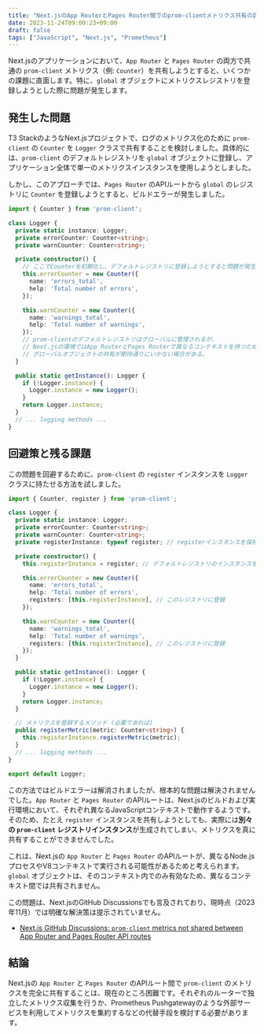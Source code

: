 ```yaml
---
title: "Next.jsのApp RouterとPages Router間でのprom-clientメトリクス共有の課題"
date: 2023-11-24T09:00:23+09:00
draft: false
tags: ["JavaScript", "Next.js", "Prometheus"] 
---
```

<!--more-->
Next.jsのアプリケーションにおいて、`App Router` と `Pages Router` の両方で共通の `prom-client` メトリクス（例: `Counter`）を共有しようとすると、いくつかの課題に直面します。特に、`global` オブジェクトにメトリクスレジストリを登録しようとした際に問題が発生します。

## 発生した問題

T3 StackのようなNext.jsプロジェクトで、ログのメトリクス化のために `prom-client` の `Counter` を `Logger` クラスで共有することを検討しました。具体的には、`prom-client` のデフォルトレジストリを `global` オブジェクトに登録し、アプリケーション全体で単一のメトリクスインスタンスを使用しようとしました。

しかし、このアプローチでは、`Pages Router` のAPIルートから `global` のレジストリに `Counter` を登録しようとすると、ビルドエラーが発生しました。

```typescript:Logger.ts
import { Counter } from 'prom-client';

class Logger {
  private static instance: Logger;
  private errorCounter: Counter<string>;
  private warnCounter: Counter<string>;

  private constructor() {
    // ここでCounterを初期化し、デフォルトレジストリに登録しようとすると問題が発生
    this.errorCounter = new Counter({
      name: 'errors_total',
      help: 'Total number of errors',
    });

    this.warnCounter = new Counter({
      name: 'warnings_total',
      help: 'Total number of warnings',
    });
    // prom-clientのデフォルトレジストリはグローバルに管理されるが、
    // Next.jsの環境ではApp RouterとPages Routerで異なるコンテキストを持つため、
    // グローバルオブジェクトの共有が期待通りにいかない場合がある。
  }

  public static getInstance(): Logger {
    if (!Logger.instance) {
      Logger.instance = new Logger();
    }
    return Logger.instance;
  }
  // ... logging methods ...
}
```

## 回避策と残る課題

この問題を回避するために、`prom-client` の `register` インスタンスを `Logger` クラスに持たせる方法を試しました。

```typescript:Logger.ts
import { Counter, register } from 'prom-client';

class Logger {
  private static instance: Logger;
  private errorCounter: Counter<string>;
  private warnCounter: Counter<string>;
  private registerInstance: typeof register; // registerインスタンスを保持

  private constructor() {
    this.registerInstance = register; // デフォルトレジストリのインスタンスを取得

    this.errorCounter = new Counter({
      name: 'errors_total',
      help: 'Total number of errors',
      registers: [this.registerInstance], // このレジストリに登録
    });

    this.warnCounter = new Counter({
      name: 'warnings_total',
      help: 'Total number of warnings',
      registers: [this.registerInstance], // このレジストリに登録
    });
  }

  public static getInstance(): Logger {
    if (!Logger.instance) {
      Logger.instance = new Logger();
    }
    return Logger.instance;
  }

  // メトリクスを登録するメソッド (必要であれば)
  public registerMetric(metric: Counter<string>) {
    this.registerInstance.registerMetric(metric);
  }
  // ... logging methods ...
}

export default Logger;
```

この方法ではビルドエラーは解消されましたが、根本的な問題は解決されませんでした。`App Router` と `Pages Router` のAPIルートは、Next.jsのビルドおよび実行環境において、それぞれ異なるJavaScriptコンテキストで動作するようです。そのため、たとえ `register` インスタンスを共有しようとしても、実際には**別々の `prom-client` レジストリインスタンス**が生成されてしまい、メトリクスを真に共有することができませんでした。

これは、Next.jsの `App Router` と `Pages Router` のAPIルートが、異なるNode.jsプロセスやV8コンテキストで実行される可能性があるためと考えられます。`global` オブジェクトは、そのコンテキスト内でのみ有効なため、異なるコンテキスト間では共有されません。

この問題は、Next.jsのGitHub Discussionsでも言及されており、現時点（2023年11月）では明確な解決策は提示されていません。

-   [Next.js GitHub Discussions: `prom-client` metrics not shared between App Router and Pages Router API routes](https://github.com/vercel/next.js/discussions/49798)

## 結論

Next.jsの `App Router` と `Pages Router` のAPIルート間で `prom-client` のメトリクスを完全に共有することは、現在のところ困難です。それぞれのルーターで独立したメトリクス収集を行うか、Prometheus Pushgatewayのような外部サービスを利用してメトリクスを集約するなどの代替手段を検討する必要があります。
